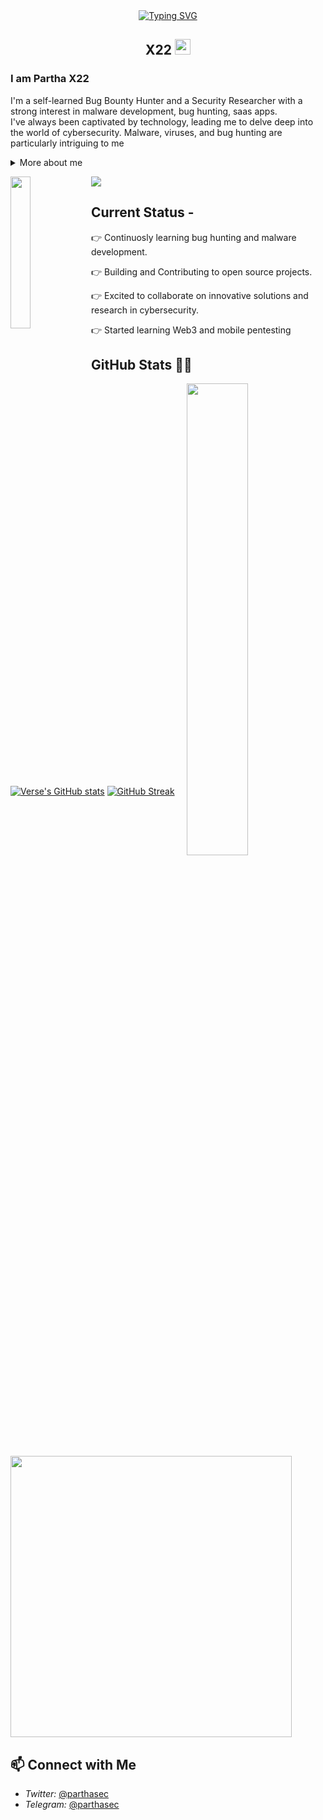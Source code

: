 

<div align="center">
  <a href="https://git.io/typing-svg">
    <img src="https://readme-typing-svg.demolab.com?font=Fira+Code&pause=1000&color=FF0000&width=435&lines=On+journey+to+become+a+great+Hacker" alt="Typing SVG" />
  </a>
</div>
<h2 align="Center">
  X22

  <img src="https://github.com/user-attachments/assets/35e18cb0-3fcf-4826-80d9-f4da17b24d6e" width="25px"/>
</h2>



### I am Partha X22

I'm a self-learned Bug Bounty Hunter and a Security Researcher with a strong interest in malware development, bug hunting, saas apps.<br>
I've always been captivated by technology, leading me to delve deep into the world of cybersecurity. Malware, viruses, and bug hunting are particularly intriguing to me
<details>
  <summary>More about me</summary>

- **Name**: X22
- **From**: India
- **Bug Hunter** | **Security Researcher** | **Malware Development**
- i have experience in cracking,reverse Engineering,bug Hunting,pentesting,Social engineering,malware development.
-**Reverse Engineering**, **Malware Development**
- Improving knowledge in **Website Vulnerabilities**
- I’m currently learning **everything** 
- Reach me out at **parthax22@proton.me**

</details>

![](https://komarev.com/ghpvc/?username=parthasec)
<img width="25%" align='left' src="https://github.com/user-attachments/assets/9c826dd0-fd72-49ba-af60-e79f64344f59">

## Current Status -

👉 Continuosly learning bug hunting and malware development.

👉 Building and Contributing to open source projects.

👉 Excited to collaborate on innovative solutions and research in cybersecurity.

👉 Started learning Web3 and mobile pentesting




<h2 id="github_stats" align=''>GitHub Stats 👨‍💻</h2>
<img align="right" width="44%" src="https://i.imgur.com/1ToWEWw.png"/>
 
  [![Verse's GitHub stats](https://github-readme-stats.vercel.app/api?username=parthax22&theme=vision-friendly-dark)](https://github.com/parthax22/github-readme-stats)
  [![GitHub Streak](https://streak-stats.demolab.com?user=parthax22&theme=dark&card_width=450)](https://git.io/streak-stats) 
 <p align="left"><a href="https://github.com/parthax22/github-readme-stats"><img src="https://github-readme-stats.vercel.app/api/top-langs/?username=parthax22&layout=compact&theme=vision-friendly-dark" width="450"" /></a></p>





## 📫 Connect with Me
- *Twitter:* [@parthasec](https://x.com/parthax22)
- *Telegram:* [@parthasec](https://t.me/parthasec)

